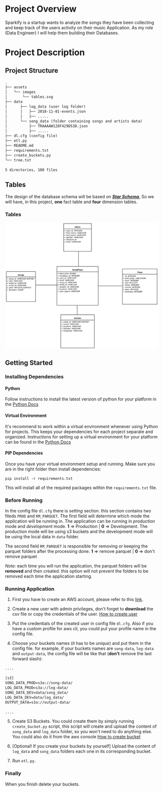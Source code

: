 # Project Overview
Sparkify is a startup wants to analyze the songs they have been collecting and keep track of the users activity on their music Application. As my role (Data Engineer) I will help them building their Databases.

# Project Description

## Project Structure

```
.
├── assets
│   └── images
│       └── tables.svg
├── data
│      ├── log_data (user log folder)
│      │   ├── 2018-11-01-events.json
│      │   ├── .....
│      └── song_data (folder containing songs and artists data)
│          ├── TRAAAAW128F429D538.json
│          ├── .....
├── dl.cfg (config file)
├── etl.py
├── README.md
├── requirements.txt
├── create_buckets.py
└── tree.txt

5 directories, 108 files

```

## Tables

The design of the database schema will be based on [***Star Schema***](https://en.wikipedia.org/wiki/Star_schema), So we will have, in this project, **one** fact table and **four** dimension tables.
### Tables

![Tables Schema](/assets/images/tables.svg)

## Getting Started

### Installing Dependencies

#### Python
Follow instructions to install the latest version of python for your platform in the [Python Docs](https://docs.python.org/3/using/unix.html#getting-and-installing-the-latest-version-of-python)

#### Virtual Environment
It's recommend to work within a virtual environment whenever using Python for projects. This keeps your dependencies for each project separate and organized. Instructions for setting up a virtual environment for your platform can be found in the [Python Docs](https://packaging.python.org/guides/installing-using-pip-and-virtual-environments/)

#### PIP Dependencies
Once you have your virtual environment setup and running. Make sure you are in the right folder then install dependencies:
```
pip install -r requirements.txt
```
This will install all of the required packages within the `requirements.txt` file.

### Before Running

In the config file `dl.cfg` there is *setting* section. this section contains two fileds `PROD` and `RM_PARQUET`. The first field will determine which mode the application will be running in. The application can be running in *production* mode and *development* mode. **1** => Production | **0** => Development. The production mode will be using s3 buckets and the development mode will be using the local data in `data` folder.

The second field `RM_PARQUET` is responsible for removing or keeping the parquet folders after the processing done. **1** => remove parquet | **0** => don't remove parquet

*Note:* each time you will run the application, the parquet folders will be **removed** and then created. this option will not prevent the folders to be removed each time the application starting.

### Running Application

1. First you have to create an AWS account, please refer to this [link](https://aws.amazon.com/premiumsupport/knowledge-center/create-and-activate-aws-account/).

2. Create a new user with admin privileges, don't forget to **download** the csv file or copy the credentials of the user. [How to create user](https://docs.aws.amazon.com/IAM/latest/UserGuide/id_users_create.html)

3. Put the credentials of the created user in config file `dl.cfg`. Also if you have a custom profile for aws cli, you could put your profile name in the config file.

4. Choose your buckets names (it has to be *unique*) and put them in the config file. for example, if your buckets names are `song-data`, `log-data` and `output-data`, the config file will be like that (**don't** remove the last forward slash):
```
....

[s3]
SONG_DATA_PROD=s3a://song-data/
LOG_DATA_PROD=s3a://log-data/
SONG_DATA_DEV=data/song_data/
LOG_DATA_DEV=data/log_data/
OUTPUT_DATA=s3a://output-data/

....
```

5. Create S3 Buckets. You could create them by simply running `create_bucket.py` script, this script will create and upload the content of `song_data` and `log_data` folder, so you won't need to do anything else. You could also do it from the aws console [How to create bucket](https://docs.aws.amazon.com/AmazonS3/latest/userguide/create-bucket-overview.html)

6. [Optional! If you create your buckets by yourself] Upload the content of `log_data` and `song_data` folders each one in its corresponding bucket.

7. Run `etl.py`.

### Finally 

When you finish delete your buckets.